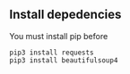 ## Install depedencies

You must install pip before

```
pip3 install requests
pip3 install beautifulsoup4
```